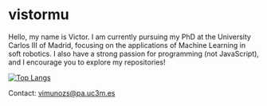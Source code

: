 # vistormu

Hello, my name is Victor. I am currently pursuing my PhD at the University Carlos III of Madrid, focusing on the applications of Machine Learning in soft robotics. I also have a strong passion for programming (not JavaScript), and I encourage you to explore my repositories!

[![Top Langs](https://github-readme-stats-seven-mocha-78.vercel.app/api/top-langs/?username=vistormu&layout=compact&count_private=true&hide=c++,javascript,html,Jupyter%20Notebook,CSS,c%23,Makefile,Tex,GLSL,qmake,M4,scilab&show_icons=true&include_all_commits=true&is_fork=true&theme=transparent)](https://github.com/anuraghazra/github-readme-stats)

Contact: vimunozs@pa.uc3m.es
